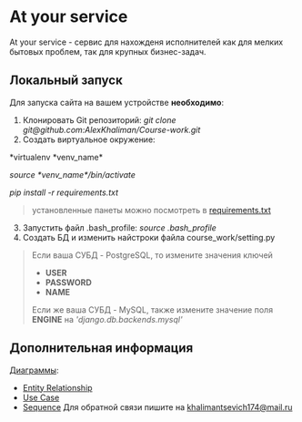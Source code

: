 # At your service
At your service - сервис для нахожденя исполнителей как для мелких бытовых проблем, так для крупных бизнес-задач.
## Локальный запуск
Для запуска сайта на вашем устройстве **необходимо**:
1. Клонировать Git репозиторий: *git clone git@<span></span>github.com:AlexKhaliman/Course-work.git*
2. Создать виртуальное окружение:

*virtualenv \*venv_name\*

*source \*venv_name\*/bin/activate*

*pip install -r requirements.txt*

> установленные панеты можно посмотреть в [requirements.txt](https://github.com/AlexKhaliman/Course-work/blob/master/requirements.txt)
3. Запустить файл .bash_profile: *source .bash_profile*
4. Создать БД и изменить найстроки файла course_work/setting.py
> Если ваша СУБД - PostgreSQL, то измените значения ключей
> - **USER**
> - **PASSWORD**
> - **NAME**
>
> Если же ваша СУБД - MySQL, также измените значение поля **ENGINE** на *'django.db.backends.mysql'*
## Дополнительная информация
[Диаграммы](https://github.com/AlexKhaliman/Course-work/tree/master/diagrams):
- [Entity Relationship](https://github.com/AlexKhaliman/Course-work/blob/master/diagrams/ERD%20.png)
- [Use Case](https://github.com/AlexKhaliman/Course-work/blob/master/diagrams/UCD.png)
- [Sequence](https://github.com/AlexKhaliman/Course-work/blob/master/diagrams/sequences.png)
Для обратной связи пишите на khalimantsevich174@mail.ru